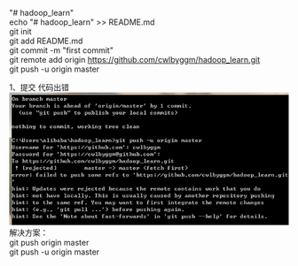 "# hadoop_learn" <br>
echo "# hadoop_learn" >> README.md  <br>
git init  <br>
git add README.md  <br>
git commit -m "first commit"  <br>
git remote add origin https://github.com/cwlbyggm/hadoop_learn.git  <br>
git push -u origin master  <br>

1、提交   代码出错<br>
![](https://github.com/cwlbyggm/poto/blob/master/hadoop/push_err.png)<br>
解决方案：<br>
git push origin  master<br>
git push -u origin master<br>
